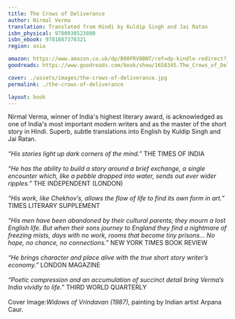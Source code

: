 ```yaml
---
title: The Crows of Deliverance
author: Nirmal Verma
translation: Translated from Hindi by Kuldip Singh and Jai Ratan
isbn_physical: 9780930523800
isbn_ebook: 9781887378321
region: asia

amazon: https://www.amazon.co.uk/dp/B08FRV8BNT/ref=dp-kindle-redirect?_encoding=UTF8&btkr=1
goodreads: https://www.goodreads.com/book/show/1658345.The_Crows_of_Deliverance

cover: ./assets/images/the-crows-of-deliverance.jpg
permalink: ./the-crows-of-deliverance

layout: book
---
```


Nirmal Verma, winner of India's highest literary award, is acknowledged as one of India's most important modern writers and as the master of the short story in Hindi. Superb, subtle translations into English by Kuldip Singh and Jai Ratan.
<br><br>
*“His stories light up dark corners of the mind.”*  THE TIMES OF INDIA
<br><br>
*“He has the ability to build a story around a brief exchange, a single encounter which, like a pebble dropped into water, sends out ever wider ripples.”*  THE INDEPENDENT (LONDON)
<br><br>
*“His work, like Chekhov’s, allows the flow of life to find its own form in art.”* TIMES LITERARY SUPPLEMENT
<br><br>
*“His men have been abandoned by their cultural parents; they mourn a lost English life. But when their sons journey to England they find a nightmare of freezing mists, days with no work, rooms that become tiny prisons… No hope, no chance, no connections.”* 
NEW YORK TIMES BOOK REVIEW
<br><br> 
*“He brings character and place alive with the true short story writer’s economy.”*  LONDON MAGAZINE
<br><br>
*“Poetic compression and an accumulation of succinct detail bring Verma’s India vividly to life.”*		THIRD WORLD QUARTERLY
<br><br>
Cover Image:*Widows of Vrindavan (1987)*, painting by Indian artist Arpana Caur.
